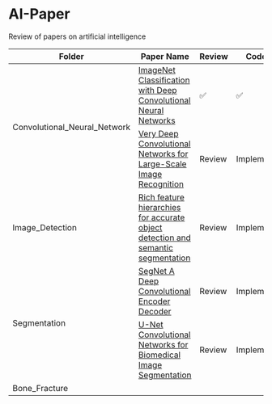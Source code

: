 # AI-Paper

Review of papers on artificial intelligence

<table>
  <thead>
    <tr>
      <th>Folder</th>
      <th>Paper Name</th>
      <th>Review</th>
      <th>Code</th>
    </tr>
  </thead>
  <tbody>
    <tr>
      <td rowspan="2">Convolutional_Neural_Network</td>
      <td><a href="#">ImageNet Classification with Deep Convolutional Neural Networks</a></td>
      <td>✅</td>
      <td>✅</td>
    </tr>
    <tr>
      <td><a href="#">Very Deep Convolutional Networks for Large-Scale Image Recognition</a></td>
      <td>Review</td>
      <td>Implement</td>
    </tr>
    <tr>
      <td>Image_Detection</td>
      <td><a href="#">Rich feature hierarchies for accurate object detection and semantic segmentation</a></td>
      <td>Review</td>
      <td>Implement</td>
    </tr>
    <tr>
      <td rowspan="2">Segmentation</td>
      <td><a href="#">SegNet A Deep Convolutional Encoder Decoder</a></td>
      <td>Review</td>
      <td>Implement</td>
    </tr>
    <tr>
      <td><a href="#">U-Net Convolutional Networks for Biomedical Image Segmentation</a></td>
      <td>Review</td>
      <td>Implement</td>
    </tr>
    <tr>
      <td>Bone_Fracture</td>
      <td></td>
      <td></td>
      <td></td>
    </tr>
  </tbody>
</table>
